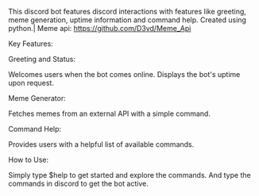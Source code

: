 This discord bot features discord interactions with features like greeting, meme generation, uptime information and command help.
Created using python.|
Meme api: https://github.com/D3vd/Meme_Api



Key Features:

Greeting and Status:

Welcomes users when the bot comes online.
Displays the bot's uptime upon request.

Meme Generator:

Fetches memes from an external API with a simple command.
	
Command Help:

Provides users with a helpful list of available commands.


How to Use:

Simply type $help to get started and explore the commands.
And type the commands in discord to get the bot active.
